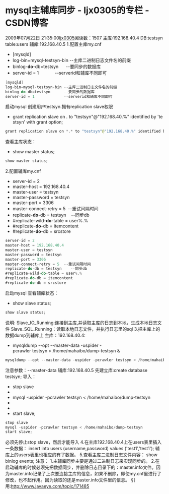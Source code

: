 # mysql主辅库同步 - ljx0305的专栏 - CSDN博客
2009年07月22日 21:35:00[ljx0305](https://me.csdn.net/ljx0305)阅读数：1507
主库:192.168.40.4 DB:testsyn table:users 
辅库:192.168.40.5 
1.配置主库my.cnf 
- [mysqld]   
- log-bin=mysql-testsyn-bin --主库二进制日志文件名的前缀   
- binlog-**do**-db=testsyn      --要同步的数据库   
- server-id = 1             --serverid和辅库不同即可  
```java
[mysqld]
log-bin=mysql-testsyn-bin --主库二进制日志文件名的前缀
binlog-do-db=testsyn      --要同步的数据库
server-id = 1             --serverid和辅库不同即可
```
启动mysql 
创建用户testsyn.拥有replication slave权限
- grant replication slave on *.* to "testsyn"@"192.168.40.%" identified by 'testsyn' with grant option;  
```java
grant replication slave on *.* to "testsyn"@"192.168.40.%" identified by 'testsyn' with grant option;
```
查看主库状态： 
- show master status;  
```java
show master status;
```
2.配置辅库my.cnf 
- server-id = 2
- master-host = 192.168.40.4
- master-user = testsyn    
- master-password = testsyn   
- master-port = 3306
- master-connect-retry = 5  --重试间隔时间   
- replicate-**do**-db = testsyn    --同步db   
- #replicate-wild-**do**-table = user%.%   
- #replicate-**do**-db = itemcontent   
- #replicate-**do**-db = srcstore  
```java
server-id = 2
master-host = 192.168.40.4
master-user = testsyn 
master-password = testsyn
master-port = 3306
master-connect-retry = 5  --重试间隔时间
replicate-do-db = testsyn    --同步db
#replicate-wild-do-table = user%.%
#replicate-do-db = itemcontent
#replicate-do-db = srcstore
```
启动mysql 
查看辅库状态： 
- show slave status;  
```java
show slave status;
```
说明: 
Slave_IO_Running:连接到主库,并读取主库的日志到本地，生成本地日志文件 
Slave_SQL_Running：读取本地日志文件，并执行日志里的sql 
3.把主库上的数据dump到辅库上 
主库：192.168.40.4: 
- mysqldump --opt --master-data -uspider -pcrawler testsyn > /home/mahaibo/dump-testsyn &  
```java
mysqldump --opt --master-data -uspider -pcrawler testsyn > /home/mahaibo/dump-testsyn &
```
注意参数：--master-data
辅库:192.168.40.5 
先建立库:create database testsyn;
导入： 
- stop slave   
- 
- mysql -uspider -pcrawler testsyn < /home/mahaibo/dump-testsyn    
- 
- 
- start slave;  
```java
stop slave
mysql -uspider -pcrawler testsyn < /home/mahaibo/dump-testsyn 
start slave;
```
必须先停止stop slave，然后才能导入
4.在主库192.168.40.4上在users表里插入一条数据： 
insert into users (username,password) values ('test1','test1'); 
辅库上的users表里也相应的有了数据。 
5.查看主库二进制日志文件内容： 
show binlog events; 
注意： 
1.主辅库同步主要是通过二进制日志来实现同步的。 
2.在启动辅库的时候必须先把数据同步，并删除日志目录下的：master.info文件。因为master.info记录了上次要连接主库的信息，如果不删除，即使my.cnf里进行了修改，也不起作用。因为读取的还是master.info文件里的信息。
引用:http://www.javaeye.com/topic/171485
